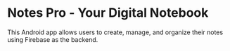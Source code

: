 # Notes Pro - Your Digital Notebook
This Android app allows users to create, manage, and organize their notes using Firebase as the backend.
